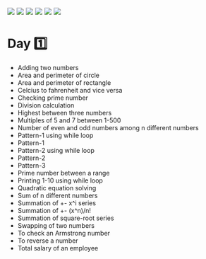 ![](https://img.shields.io/badge/git-fff7f8?colorA=faf0f0&colorB=db4823&style=for-the-badge&logo=git)
![](https://img.shields.io/badge/github-fff7f8?colorA=080808&colorB=8a8a8a&style=for-the-badge&logo=github)
![](https://img.shields.io/badge/for-you-099450?colorA=b0c92e&colorB=487d3e&style=for-the-badge)
![](https://img.shields.io/badge/check_it-out-bee5ed?colorA=3fc5d1&colorB=469acf&style=for-the-badge)
![](https://img.shields.io/badge/visual_studio_code-1.47.3-181717?colorA=ae36d6&style=for-the-badge&logo=visual-studio-code)
![](https://img.shields.io/badge/python-used-bee5ed?colorA=37b6bd&colorB=3c9bb5&style=for-the-badge&logo=python)
---
# Day :one:
   * Adding two numbers
   * Area and perimeter of circle
   * Area and perimeter of rectangle
   * Celcius to fahrenheit and vice versa
   * Checking prime number
   * Division calculation
   * Highest between three numbers
   * Multiples of 5 and 7 between 1-500
   * Number of even and odd numbers among n different numbers
   * Pattern-1 using while loop
   * Pattern-1
   * Pattern-2 using while loop
   * Pattern-2
   * Pattern-3
   * Prime number between a range
   * Printing 1-10 using while loop
   * Quadratic equation solving
   * Sum of n different numbers
   * Summation of +- x^i series
   * Summation of +- (x^n)/n!
   * Summation of square-root series
   * Swapping of two numbers
   * To check an Armstrong number
   * To reverse a number
   * Total salary of an employee
